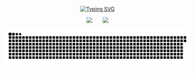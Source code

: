 <p align="center">
<a href="https://git.io/typing-svg"><img src="https://readme-typing-svg.herokuapp.com?font=Fira+Code&pause=1000&width=510&lines=All+greatness+comes+from+a+brave+beginning" alt="Typing SVG" /></a>
</p>


<div align="center">
<span>&emsp;&emsp;</span>
<img height="170px" src="https://github-readme-stats.vercel.app/api?username=Colsine&rank_icon=github" /><span>&emsp;&emsp;</span><img height="170px" src="https://github-readme-stats.vercel.app/api/top-langs/?username=fjqz177&layout=compact&langs_count=8" />
<span>&emsp;&emsp;</span>
</div>

![](https://raw.githubusercontent.com/Colsine/Colsine/output/github-contribution-grid-snake-dark.svg)

